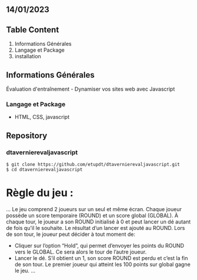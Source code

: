 
## 14/01/2023

## Table Content

1. Informations Générales
2. Langage et Package
3. installation

## Informations Générales

Évaluation d'entraînement - Dynamiser vos sites web avec Javascript

### Langage et Package

- HTML, CSS, javascript

## Repository 

### dtavernierevaljavascript

```
$ git clone https://github.com/etupdt/dtavernierevaljavascript.git
$ cd dtavernierevaljavascript
```

# Règle du jeu :

...
Le jeu comprend 2 joueurs sur un seul et même écran.
Chaque joueur possède un score temporaire (ROUND) et un score global (GLOBAL).
À chaque tour, le joueur a son ROUND initialisé à 0 et peut lancer un dé autant de fois qu'il le souhaite. Le
résultat d’un lancer est ajouté au ROUND.
Lors de son tour, le joueur peut décider à tout moment de:
- Cliquer sur l’option “Hold”, qui permet d’envoyer les points du ROUND vers le GLOBAL. Ce sera alors le
tour de l’autre joueur.
- Lancer le dé. S’il obtient un 1, son score ROUND est perdu et c’est la fin de son tour.
Le premier joueur qui atteint les 100 points sur global gagne le jeu.
...

